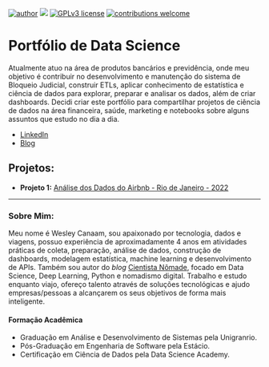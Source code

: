 [![author](https://img.shields.io/badge/Author-cientistanomade-red.svg)](https://www.linkedin.com/in/canaam-cientistadedados/)
[![](https://img.shields.io/badge/Python-3.7+-brightgreen.svg)](https://www.python.org/downloads/release/python-370/)
[![GPLv3 license](https://img.shields.io/badge/License-GPLv3-blue.svg)](https://perso.crans.org/besson/LICENSE.html)
[![contributions welcome](https://img.shields.io/badge/Contributions-welcome-blue.svg?style=flat)](https://github.com/cientistanomade/data_science/issues)


# Portfólio de Data Science

Atualmente atuo na área de produtos bancários e previdência, onde meu objetivo é contribuir no desenvolvimento e manutenção do sistema de Bloqueio Judicial, construir ETLs, aplicar conhecimento de estatística e ciência de dados para explorar, preparar e analisar os dados, além de criar dashboards. 
Decidi criar este portfólio para compartilhar projetos de ciência de dados na área financeira, saúde, marketing e notebooks sobre alguns assuntos que estudo no dia a dia.  

* [LinkedIn](https://www.linkedin.com/in/canaam-cientistadedados/)
* [Blog](www.cientistanomade.com.br)

## Projetos:

* **Projeto 1:** [Análise dos Dados do Airbnb - Rio de Janeiro - 2022](https://github.com/cientistanomade/data_science/blob/main/Airbnb_Rio_de_Janeiro.ipynb)


---

### Sobre Mim:
Meu nome é Wesley Canaam, sou apaixonado por tecnologia, dados e viagens, possuo experiência de aproximadamente 4 anos em atividades práticas de coleta, preparação, análise de dados, construção de dashboards, modelagem estatística, machine learning e desenvolvimento de APIs. Também sou autor do *blog* [Cientista Nômade](www.cientistanomade.com.br), focado em Data Science, Deep Learning, Python e nomadismo digital. Trabalho e estudo enquanto viajo, ofereço talento através de soluções tecnológicas e ajudo empresas/pessoas a alcançarem os seus objetivos de forma mais inteligente.

#### Formação Acadêmica

* Graduação em Análise e Desenvolvimento de Sistemas pela Unigranrio.
* Pós-Graduação em Engenharia de Software pela Estácio.
* Certificação em Ciência de Dados pela Data Science Academy.
